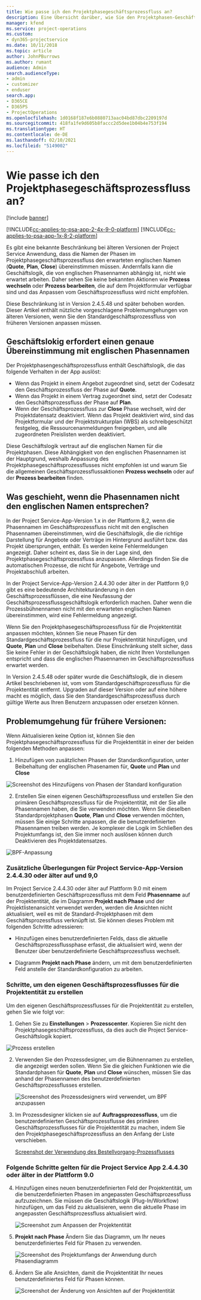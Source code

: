 ```yaml
---
title: Wie passe ich den Projektphasegeschäftsprozessfluss an?
description: Eine Übersicht darüber, wie Sie den Projektphasen-Geschäftsprozessfluss anpassen.
manager: kfend
ms.service: project-operations
ms.custom:
- dyn365-projectservice
ms.date: 10/11/2018
ms.topic: article
author: JohnPBurrows
ms.author: rumant
audience: Admin
search.audienceType:
- admin
- customizer
- enduser
search.app:
- D365CE
- D365PS
- ProjectOperations
ms.openlocfilehash: 1d0168f187e6b0880713aac04bd87dbc2209197d
ms.sourcegitcommit: 418fa1fe9d605b8faccc2d5dee1b04b4e753f194
ms.translationtype: HT
ms.contentlocale: de-DE
ms.lasthandoff: 02/10/2021
ms.locfileid: "5149002"
---
```

# <a name="how-do-i-customize-the-project-stages-business-process-flow"></a>Wie passe ich den Projektphasegeschäftsprozessfluss an?

[!include [banner](../includes/psa-now-project-operations.md)]

[!INCLUDE[cc-applies-to-psa-app-2-4x-9-0-platform](../includes/cc-applies-to-psa-app-2-4x-9-0-platform.md)]
[!INCLUDE[cc-applies-to-psa-app-1x-8-2-platform](../includes/cc-applies-to-psa-app-1x-8-2-platform.md)]

Es gibt eine bekannte Beschränkung bei älteren Versionen der Project Service Anwendung, dass die Namen der Phasen im Projektphasegeschäftsprozessfluss den erwarteten englischen Namen (**Quote**, **Plan**, **Close**) übereinstimmen müssen. Andernfalls kann die Geschäftslogik, die von englischen Phasennamen abhängig ist, nicht wie erwartet arbeiten. Daher sehen Sie keine bekannten Aktionen wie **Prozess wechseln** oder **Prozess bearbeiten**, die auf dem Projektformular verfügbar sind und das Anpassen vom Geschäftsprozessfluss wird nicht empfohlen. 

Diese Beschränkung ist in Version 2.4.5.48 und später behoben worden. Dieser Artikel enthält nützliche vorgeschlagene Problemumgehungen von älteren Versionen, wenn Sie den Standardgeschäftsprozessfluss von früheren Versionen anpassen müssen.  

## <a name="business-logic-requires-an-exact-match-with-english-stage-names"></a>Geschäftslokig erfordert einen genaue Übereinstimmung mit englischen Phasennamen

Der Projektphasengeschäftsprozessfluss enthält Geschäftslogik, die das folgende Verhalten in der App auslöst:
- Wenn das Projekt in einem Angebot zugeordnet sind, setzt der Codesatz den Geschäftsprozessfluss der Phase auf **Quote**.
- Wenn das Projekt in einem Vertrag zugeordnet sind, setzt der Codesatz den Geschäftsprozessfluss der Phase auf **Plan**.
- Wenn der Geschäftsprozessfluss zur **Close** Phase wechselt, wird der Projektdatensatz deaktiviert. Wenn das Projekt deaktiviert wird, sind das Projektformular und der Projektstrukturplan (WBS) als schreibgeschützt festgeleg, die Ressourcenanmeldungen freigegeben, und alle zugeordneten Preislisten werden deaktiviert.

Diese Geschäftslogik vertraut auf die englischen Namen für die Projektphasen. Diese Abhängigkeit von den englischen Phasennamen ist der Hauptgrund, weshalb Anpassung des Projektphasegeschäftsprozessflusses nicht empfohlen ist und warum Sie die allgemeinen Geschäftsprozessflussaktionen **Prozess wechseln** oder auf der **Prozess bearbeiten** finden.

## <a name="what-happens-if-the-stage-names-dont-match-the-english-names"></a>Was geschieht, wenn die Phasennamen nicht den englischen Namen entsprechen?

In der Project Service-App-Version 1.x in der Plattform 8,2, wenn die Phasennamen im Geschäftsprozessfluss nicht mit den englischen Phasennamen übereinstimmen, wird die Geschäftslogik, die die richtige Darstellung für Angebote oder Verträge im Hintergrund ausführt bzw. das Projekt übersprungen, enthält. Es werden keine Fehlermeldungen angezeigt. Daher scheint es, dass Sie in der Lage sind, den Projektphasegeschäftsprozessfluss anzupassen. Allerdings finden Sie die automatischen Prozesse, die nicht für Angebote, Verträge und Projektabschluß arbeiten.

In der Project Service-App-Version 2.4.4.30 oder älter in der Plattform 9,0 gibt es eine bedeutende Architekturänderung in den Geschäftsprozessflüssen, die eine Neufassung der Geschäftsprozessflussgeschäftslogik erforderlich machen. Daher wenn die Prozessbühnennamen nicht mit den erwarteten englischen Namen übereinstimmen, wird eine Fehlermeldung angezeigt. 

Wenn Sie den Projektphasegeschäftsprozessfluss für die Projektentität anpassen möchten, können Sie neue Phasen für den Standardgeschäftsprozessfluss für die nur Projektentität hinzufügen, und **Quote**, **Plan** und **Close** beibehalten. Diese Einschränkung stellt sicher, dass Sie keine Fehler in der Geschäftslogik haben, die nicht Ihren Vorstellungen entspricht und dass die englischen Phasennamen im Geschäftsprozessfluss erwartet werden.

In Version 2.4.5.48 oder später wurde die Geschäftslogik, die in diesem Artikel beschriebenen ist, vom vom Standardgeschäftsprozessfluss für die Projektentität entfernt. Upgraden auf dieser Version oder auf eine höhere macht es möglich, dass Sie den Standardgeschäftsprozessfluss durch gültige Werte aus Ihren Benutzern anzupassen oder ersetzen können. 

## <a name="workarounds-for-earlier-versions"></a>Problemumgehung für frühere Versionen:

Wenn Aktualisieren keine Option ist, können Sie den Projektphasegeschäftsprozessfluss für die Projektentität in einer der beiden folgenden Methoden anpassen:

1. Hinzufügen von zusätzlichen Phasen der Standardkonfiguration, unter Beibehaltung der englischen Phasenamen für, **Quote** und **Plan** und **Close**


![Screenshot des Hinzufügens von Phasen der Standard konfiguration](media/FAQ-Customize-BPF-1.png)
 
2. Erstellen Sie einen eigenen Geschäftsprozessfluss und erstellen Sie den primären Geschäftsprozessfluss für die Projektentität, mit der Sie alle Phasennamen haben, die Sie verwenden möchten. Wenn Sie dieselben Standardprojektphasen **Quote**, **Plan** und **Close** verwenden möchten, müssen Sie einige Schritte anpassen, die die benutzerdefinierten Phasennamen treiben werden. Je komplexer die Logik im Schließen des Projektumfangs ist, den Sie immer noch auslösen können durch Deaktivieren des Projektdatensatzes.

![BPF-Anpassung](media/FAQ-Customize-BPF-2.png)

### <a name="additional-considerations-for-project-service-app-version-24430-or-earlier-on-platform-90"></a>Zusätzliche Überlegungen für Project Service-App-Version 2.4.4.30 oder älter auf und 9,0

Im Project Service 2.4.4.30 oder älter auf Plattform 9.0 mit einem benutzerdefinierten Geschäftsprozessfluss mit dem Feld **Phasenname** auf der Projektentität, die im Diagramm **Projekt nach Phase** und der Projektlistenansicht verwendet werden, werden die Ansichten nicht aktualisiert, weil es mit de Standard-Projektphasen mit dem Geschäftsprozessfluss verknüpft ist. Sie können dieses Problem mit folgenden Schritte adressieren:

- Hinzufügen eines benutzerdefinierten Felds, dass die aktuelle Geschäftsprozessflussphase erfasst, die aktualisiert wird, wenn der Benutzer über benutzerdefinierte Geschäftsprozessfluss wechselt.

- Diagramm **Projekt nach Phase** ändern, um mit dem benutzerdefinierten Feld anstelle der Standardkonfiguration zu arbeiten.

### <a name="steps-to-create-your-own-business-process-flow-for-the-project-entity"></a>Schritte, um den eigenen Geschäftsprozessflusses für die Projektentität zu erstellen

Um den eigenen Geschäftsprozessflusses für die Projektentität zu erstellen, gehen Sie wie folgt vor:

1. Gehen Sie zu **Einstellungen** > **Prozesscenter**. Kopieren Sie nicht den Projektphasegeschäftsprozessfluss, da dies auch die Project Service-Geschäftslogik kopiert.

  ![Prozess erstellen](media/FAQ-Customize-BPF-3.png)

2. Verwenden Sie den Prozessdesigner, um die Bühnennamen zu erstellen, die angezeigt werden sollen. Wenn Sie die gleichen Funktionen wie die Standardphasen für **Quote**, **Plan** und **Close** wünschen, müssen Sie das anhand der Phasennamen des benutzerdefinierten Geschäftsprozessflusses erstellen.

   ![Screenshot des Prozessdesigners wird verwendet, um BPF anzupassen](media/FAQ-Customize-BPF-4.png) 

3. Im Prozessdesigner klicken sie auf **Auftragsprozessfluss**, um die benutzerdefinierten Geschäftsprozessflusse des primären Geschäftsprozessflusses für die Projektentität zu machen, indem Sie den Projektphasegeschäftsprozessfluss an den Anfang der Liste verschieben.


   [Screenshot der Verwendung des Bestellvorgang-Prozessflusses](media/FAQ-Customize-BPF-5-720.png)

### <a name="the-following-steps-apply-to-project-service-app-24430-or-earlier-on-the-90-platform"></a>Folgende Schritte gelten für die Project Service App 2.4.4.30 oder älter in der Plattform 9.0

4. Hinzufügen eines neuen benutzerdefinierten Feld der Projektentität, um die benutzerdefinierten Phasen im angepassten Geschäftsprozessfluss aufzuzeichnen. Sie müssen die Geschäftslogik (Plug-In/Workflow) hinzufügen, um das Feld zu aktualisieren, wenn die aktuelle Phase im angepassten Geschäftsprozessfluss aktualisiert wird.

   ![Screenshot zum Anpassen der Projektentität](media/FAQ-Customize-BPF-6-720.png)

5. **Projekt nach Phase** Ändern Sie das Diagramm, um Ihr neues benutzerdefiniertes Feld für Phasen zu verwenden.

   ![Screenshot des Projektumfangs der Anwendung durch Phasendiagramm](media/FAQ-Customize-BPF-7-720.png)

6. Ändern Sie alle Ansichten, damit die Projektentität Ihr neues benutzerdefiniertes Feld für Phasen können.

   ![Screenshot der Änderung von Ansichten auf der Projektentität](media/FAQ-Customize-BPF-8-720.png)

